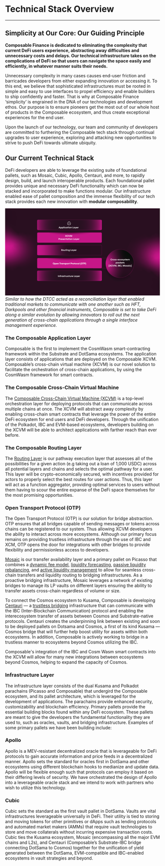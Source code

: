 # Technical Stack Overview

---

## Simplicity at Our Core: Our Guiding Principle

**Composable Finance is dedicated to eliminating the complexity that current DeFi users experience, abstracting away difficulties and unnecessary costs and delays. 
Our technical infrastructure takes on the complications of DeFi so that users can navigate the space easily and efficiently, in whatever manner suits their needs.**

Unnecessary complexity in many cases causes end-user friction and barricades developers from either expanding innovation or accessing it. 
To this end, we believe that sophisticated infrastructures must be rooted in simple and easy to use interfaces to propel 
efficiency and enable builders to ship confidently and faster. 
That is why at Composable Finance ‘simplicity’ is engrained in the DNA of our technologies and development ethos. 
Our purpose is to ensure pioneers get the most out of our whole host of products in the Composable ecosystem, 
and thus create exceptional experiences for the end user.

Upon the launch of our technology, our team and community of developers are committed to furthering the Composable tech stack
through continual upgrades to user experience, exploring and attacking new opportunities to strive to push DeFi towards ultimate ubiquity.


## Our Current Technical Stack

DeFi developers are able to leverage the existing suite of foundational pallets, such as Mosaic, Cubic, Apollo, Centauri, and more, 
to rapidly design, build, and launch interoperable products. 
Each foundational pallet provides unique and necessary DeFi functionality which can now be stacked and incorporated to make functions modular. 
Our infrastructure enabled ease of pallet composition and the immense flexibility of our tech stack provides each new innovation with **modular composability**.


![technical_stack_overview](./composable-technical-stack.png)
*Similar to how the DTCC acted as a reconciliation layer that enabled traditional markets to communicate with one another such as HFT, Darkpools and other financial instruments, 
Composable is set to take DeFi along a similar evolution by allowing innovators to roll out the next generation of cross-chain applications through a single interface management experience.*


### The Composable Application Layer

Composable is the first to implement the CosmWasm smart-contracting framework within the Substrate and DotSama ecosystems. 
The application layer consists of applications that are deployed on the Composable XCVM. 
Composable’s cross-chain virtual machine (XCVM) is our novel solution to facilitate the orchestration of cross-chain applications, 
by using the CosmWasm framework for smart contracts.


### The Composable Cross-Chain Virtual Machine

The [Composable Cross-Chain Virtual Machine (XCVM)](./cross-chain-virtual-machine.md) is a top-level orchestration layer for deploying protocols that can communicate across multiple chains at once.
The XCVM will abstract away complexity by enabling cross-chain smart contracts that leverage the power of the entire DeFi ecosystem for end users and DeFi developers. 
Through the unification of the Polkadot, IBC and EVM-based ecosystems, developers building on the XCVM will be able to architect applications with farther reach than ever before.

### The Composable Routing Layer

The [Routing Layer](./cross-chain-virtual-machine/routing-layer.md) is our pathway execution layer that assesses all of the 
possibilities for a given action (e.g taking out a loan of 1,000 USDC) across all potential layers and chains and selects the optimal pathway for a user. 
This layer will be crypto-economically secured, with incentives provided for actors to properly select the best routes for user actions. 
Thus, this layer will act as a function aggregator, providing optimal services to users without them having to scour the entire expanse of the DeFi space themselves for the most promising opportunities.


### Open Transport Protocol (OTP)

The Open Transport Protocol (OTP) is our solution for bridge abstraction. 
OTP ensures that all bridges capable of sending messages or tokens across chains can be registered to our system. 
Thus allowing XCVM developers the ability to interact across more ecosystems. 
Although our primary focus remains on providing trustless infrastructure through the use of IBC and XCM, 
OTP opens the door for integrations with other bridges to provide flexibility and permissionless access to developers.

[Mosaic](./mosaic-overview.md) is our transfer availability layer and a primary pallet on Picasso that combines a 
[dynamic fee model](./mosaic/dynamic-fee-model.md), [liquidity forecasting](./mosaic/liquidity-forecasting.md), 
[passive liquidity rebalancing](./mosaic/passive-liquidity-rebalancing.md), and [active liquidity management](./mosaic/active-liquidity-management.md) 
to allow for seamless cross-chain transfers and liquidity routing to bridging infrastructures. 
As a proactive bridging infrastructure, Mosaic leverages a network of existing bridges to manage its LP vaults on different layers
ensuring the ability to transfer assets cross-chain regardless of volume or size.

To connect the Cosmos ecosystem to Kusama, Composable is developing [Centauri](./centauri-overview.md) — a [trustless bridging](https://medium.com/composable-finance/trustless-bridging-438a6e5c917a) 
infrastructure that can communicate with the IBC (Inter-Blockchain Communication) protocol and enabling the interecosystem transfer of assets between Cosmos and Substrate-native protocols. 
Centauri creates the underpinning link between existing and soon to be deployed pallets on Dotsama and Cosmos, 
a first of its kind Kusama — Cosmos bridge that will further help boost utility for assets within both ecosystems. 
In addition, Composable is actively working to bridge in a trustless manner to ecosystems beyond Cosmos utilizing the IBC.

Composable's integration of the IBC and Cosm Wasm smart contracts into the XCVM will allow for many new integrations between ecosystems beyond Cosmos, helping to expand the capacity of Cosmos.


### Infrastructure Layer

The infrastructure layer consists of the dual Kusama and Polkadot parachains (Picasso and Composable) that undergird the Composable ecosystem, 
and its pallet architecture, which is leveraged for the development of applications. 
The parachains provide enhanced security, customizability and blockchain efficiency.
Primary pallets provide the essential building blocks found within any DeFi ecosystem. 
These pallets are meant to give the developers the fundamental functionality they are used to, such as oracles, vaults, and bridging infrastructure.
Examples of some primary pallets we have been building include:


### Apollo

Apollo is a MEV-resistant decentralized oracle that is leverageable for DeFi protocols to gain accurate information and price feeds in a decentralized manner. 
Apollo sets the standard for oracles first in DotSama and other ecosystems using different blockchain hooks to medianize and update data. 
Apollo will be flexible enough such that protocols can employ it based on their differing levels of security. 
We have orchestrated the design of Apollo into a leverageable oracle stack and we intend to work with partners who wish to utilize this technology.


### Cubic

Cubic sets the standard as the first vault pallet in DotSama. Vaults are vital infrastructures leverageable universally in DeFi. 
Their utility is tied to storing and moving tokens for other primitives or dApps such as lending protocols and automated market makers (AMMs) that require vault technologies to store and move collaterals without incurring expensive transaction costs. 
Cubic ties the Kusama ecosystem, Mosaic (encompassing all the major EVM chains and L2s), 
and Centauri (Composable’s Substrate-IBC bridge connecting DotSama to Cosmos) together for the unification of yield generated between the DotSama, EVM-compatible and IBC-enabled ecosystems in vault strategies and beyond.